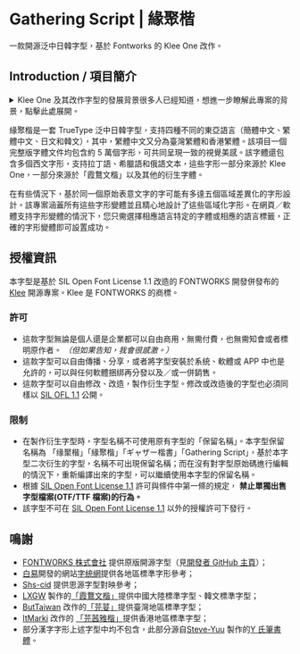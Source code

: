 <div lang="zh-tw"> 
  
 # Gathering Script | 緣聚楷   
 一款開源泛中日韓字型，基於 Fontworks 的 Klee One 改作。 
 ## Introduction / 項目簡介 
   <details>  
   <summary>Klee One 及其改作字型的發展背景很多人已經知道，想進一步瞭解此專案的背景，點擊此處展開。</summary> 
  
   2020 年 12 月，日本著名字體廠商 FONTWORKS 在 GitHub 上以開源授權釋出 [Klee One](https://github.com/fontworks-fonts/Klee) 字型，震驚字型圈。Klee One 因其兼具楷體筆調、又似仿宋整齊端正，具高易讀性與溫暖外形，非常適合內文排版，亦因此廣受中文使用者喜好。與一般的教科書體相比，Klee One 保留了傳統印刷體的一些特徵。2021 年，LXGW 在其基礎上增補和修改字形，製成「霞鶩文楷」/ LXGW WenKai 字體，受到廣泛歡迎。除此之外，一些字體設計師／愛好者也製作了其他的衍生版本，如「芫荽」/ Iansui、「芫茜雅楷」/ JyunsaiKaai 等。在字體設計師／愛好者的努力下，一系列基於 Klee One 衍生的字體支持的字元數遠大於原有的字元數。 
  
   然而，不同字形之間的統合是一個問題。有的和原字型 Klee One 或其他衍生專案共用同一字形，有的卻做出了修改。對於 Klee One 不包含的字，新補的字之間的設計比例、設計間架具有一定的差異。這些新補字在不同字型對照時較為明顯。在大字符集和標準規範之間，字形統合成了亟待解決的問題。 
  
   我們希望能夠製作出一個類似於思源黑體、思源宋體那樣的大字符集和字形整合兼具的字型，為此本項目誕生了。 
   </details> 
  
 緣聚楷是一套 TrueType 泛中日韓字型，支持四種不同的東亞語言（簡體中文、繁體中文、日文和韓文），其中，繁體中文又分為臺灣繁體和香港繁體。該項目一個完整版字體文件均包含約 5 萬個字形，可共同呈現一致的視覺美感。該字體還包含多個西文字形，支持拉丁語、希臘語和俄語文本，這些字形一部分來源於 Klee One，一部分來源於「霞鶩文楷」以及其他的衍生字體。   
  
 在有些情況下，基於同一個原始表意文字的字可能有多達五個區域差異化的字形設計。該專案涵蓋所有這些字形變體並且精心地設計了這些區域化字形。在網頁／軟體支持字形變體的情況下，您只需選擇相應語言特定的字體或相應的語言標籤，正確的字形變體即可設置成功。 
  
 ## 授權資訊 
 本字型是基於 SIL Open Font License 1.1 改造的 FONTWORKS 開發併發布的 [Klee](https://github.com/fontworks-fonts/Klee) 開源專案。Klee 是 FONTWORKS 的商標。 
  
 ### 許可   
 - 這款字型無論是個人還是企業都可以自由商用，無需付費，也無需知會或者標明原作者。 *（但如果告知，我會很感激。）* 
 - 這款字型可以自由傳播、分享，或者將字型安裝於系統、軟體或 APP 中也是允許的，可以與任何軟體捆綁再分發以及／或一併銷售。 
 - 這款字型可以自由修改、改造，製作衍生字型。修改或改造後的字型也必須同樣以 [SIL OFL 1.1](https://scripts.sil.org/OFL) 公開。 
 ### 限制   
 - 在製作衍生字型時，字型名稱不可使用原有字型的「保留名稱」。本字型保留名稱為 
 <span lang="zh-cn">「缘聚楷」</span><span lang="zh-tw">「緣聚楷」</span><span lang="ja-jp">「ギャザー楷書」</span>「Gathering Script」，基於本字型二次衍生的字型，名稱不可出現保留名稱；而在沒有對字型原始碼進行編輯的情況下，重新編譯出來的字型，可以繼續使用本字型的保留名稱。 
 - 根據 [SIL Open Font License 1.1](https://scripts.sil.org/OFL) 許可與條件中第一條的規定， **禁止單獨出售字型檔案(OTF/TTF 檔案)的行為。** 
 - 該字型不可在 [SIL Open Font License 1.1](https://scripts.sil.org/OFL) 以外的授權許可下發行。 
 ## 鳴謝 
 - [FONTWORKS 株式會社](http://fontworks.co.jp) 提供原版開源字型（見[開發者 GitHub 主頁](https://github.com/fontworks-fonts/)）；  
 - [白易](https://github.com/yi-bai)開發的網站[字統網](https://zi.tools)提供各地區標準字形參考；   
 - [Shs-cid](https://github.com/NightFurySL2001/shs-cid) 提供思源字型對映參考；   
 - [LXGW](https://github.com/lxgw) 製作的[「霞鶩文楷」](https://github.com/lxgw/LxgwWenKai)提供中國大陸標準字型、韓文標準字型； 
 - [ButTaiwan](https://github.com/ButTaiwan) 改作的[「芫荽」](https://github.com/ButTaiwan/iansui)提供臺灣地區標準字型； 
 - [ItMarki](https://github.com/ItMarki) 改作的 [「芫茜雅楷」](https://github.com/ItMarki/jyunsaikaai)提供香港地區標準字型； 
 - 部分漢字字形上述字型中均不包含，此部分源自[Steve-Yuu](https://github.com/Steve-Yuu) 製作的[Y 氏筆書體](https://github.com/Steve-Yuu/YshiPen-Shuti)。 
  
 </div>

